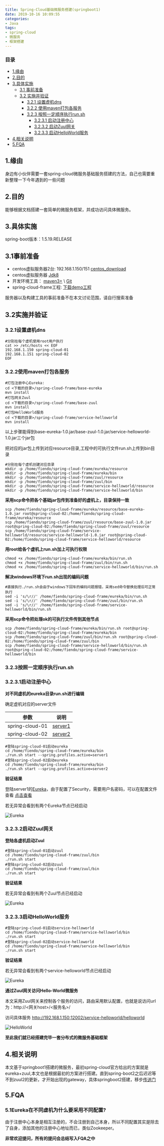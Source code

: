 ```yaml
---
title: Spring-Cloud基础微服务搭建(springboot1)
date: 2019-10-16 10:09:55
categories:
- Java
tags:
- spring-cloud
- 微服务
- 框架搭建
---
```


### 目录
* [1.缘由](#1-缘由)
* [2.目的](#2-目的)
* [3.具体实施](#3-目的)
    * [3.1 事前准备](#3-1事前准备)
    * [3.2 实施并验证](#3-2实施并验证)
		* [3.2.1 设置虚机dns](#3-2-1设置虚机dns)
		* [3.2.2 使用maven打包各服务](#3-2-2使用maven打包各服务)
		* [3.2.3 按照一定顺序执行run.sh](#3-2-3按照一定顺序执行run-sh)
			* [3.2.3.1 启动注册中心](#3-2-3-1启动注册中心)
			* [3.2.3.2 启动Zuul网关](#3-2-3-2启动Zuul网关)
			* [3.2.3.3 启动HelloWorld服务](#3-2-3-3启动HelloWorld服务)
* [4.相关说明](#4-相关说明)
* [5.FQA](#5-FQA)

## 1.缘由


身边有小伙伴需要一套spring-cloud微服务基础服务搭建的方法，自己也需要重新整理一下今年遇到的一些问题

## 2.目的

能够根据文档搭建一套简单的微服务框架，并成功访问具体微服务。

## 3.具体实施

spring-boot版本：1.5.19.RELEASE

## 3.1事前准备

* centos虚拟服务器2台: 192.168.1.150/151 
[centos_download](https://wiki.centos.org/Download)
* centos虚拟服务器 
[Jdk8](https://www.oracle.com/technetwork/java/archive-139210.html)
* 开发环境工具：
[maven3+](https://maven.apache.org/) \ [Git](https://git-scm.com/)
* spring-cloud-frame工程: 
[下载demo工程](https://github.com/fiendoghx/spring-cloud-frame)

服务器以及构建工具的事前准备不在本文讨论范围，请自行搜索准备

## 3.2实施并验证

### 3.2.1设置虚机dns

```
#分别在每个虚机使用root用户执行
cat >> /etc/hosts << EOF
192.168.1.150 spring-cloud-01
192.168.1.151 spring-cloud-02
EOF
```

### 3.2.2使用maven打包各服务

```
#打包注册中心Eureka:
cd <下载的目录>/spring-cloud-frame/base-eureka
mvn install
#打包网关Zuul
cd <下载的目录>/spring-cloud-frame/base-zuul
mvn install
#打包HelloWorld服务
cd <下载的目录>/spring-cloud-frame/service-helloworld
mvn install
```

以上步骤能得到base-eureka-1.0.jar/base-zuul-1.0.jar/service-helloworld-1.0.jar三个jar包

把对应的jar包上传到对应resource目录,工程中的可执行文件run.sh上传到bin目录

```
#分别在每个虚机创建对应目录
mkdir -p /home/fiendo/spring-cloud-frame/eureka/resource
mkdir -p /home/fiendo/spring-cloud-frame/eureka/bin
mkdir -p /home/fiendo/spring-cloud-frame/zuul/resource
mkdir -p /home/fiendo/spring-cloud-frame/zuul/bin
mkdir -p /home/fiendo/spring-cloud-frame/service-helloworld/resource
mkdir -p /home/fiendo/spring-cloud-frame/service-helloworld/bin
```

**采用scp命令把各个基础jar包传到准备好的虚机上，目录保持一致**

```
scp /home/fiendo/spring-cloud-frame/eureka/resource/base-eureka-1.0.jar root@spring-cloud-02:/home/fiendo/spring-cloud-frame/eureka/resource
scp /home/fiendo/spring-cloud-frame/zuul/resource/base-zuul-1.0.jar root@spring-cloud-02:/home/fiendo/spring-cloud-frame/zuul/resource
scp /home/fiendo/spring-cloud-frame/service-helloworld/resource/service-helloworld-1.0.jar root@spring-cloud-02:/home/fiendo/spring-cloud-frame/service-helloworld/resource
```

**用root给各个虚机上run.sh加上可执行权限**

```
chmod +x /home/fiendo/spring-cloud-frame/eureka/bin/run.sh
chmod +x /home/fiendo/spring-cloud-frame/zuul/bin/run.sh
chmod +x /home/fiendo/spring-cloud-frame/service-helloworld/bin/run.sh
```

**解决windows环境下run.sh出现的编码问题**

```
#直接执行./run.sh会由于windows下回车的编码问题报错，采用sed命令替换处理后可正常执行
sed -i 's/\r//' /home/fiendo/spring-cloud-frame/eureka/bin/run.sh
sed -i 's/\r//' /home/fiendo/spring-cloud-frame/zuul/bin/run.sh
sed -i 's/\r//' /home/fiendo/spring-cloud-frame/service-helloworld/bin/run.sh
```

**采用scp命令把处理ok的可执行文件传到其他节点**

```
scp /home/fiendo/spring-cloud-frame/eureka/bin/run.sh root@spring-cloud-02:/home/fiendo/spring-cloud-frame/eureka/bin
scp /home/fiendo/spring-cloud-frame/zuul/bin/run.sh root@spring-cloud-02:/home/fiendo/spring-cloud-frame/zuul/bin
scp /home/fiendo/spring-cloud-frame/service-helloworld/bin/run.sh root@spring-cloud-02:/home/fiendo/spring-cloud-frame/service-helloworld/bin
```

### 3.2.3按照一定顺序执行run.sh

### 3.2.3.1启动注册中心

**对不同虚机的eureka目录run.sh进行编辑**

确定虚机对应的server文件

|参数  | 说明 |
| :----------:| :-----------:| 
|spring-cloud-01   |[server1](https://github.com/fiendoghx/spring-cloud-frame/blob/base-springboot1/base-eureka/src/main/resources/config/application-server1.yml)      |
|spring-cloud-02   |[server2](https://github.com/fiendoghx/spring-cloud-frame/blob/base-springboot1/base-eureka/src/main/resources/config/application-server2.yml)      |

```
#登陆spring-cloud-01启动eureka
cd /home/fiendo/spring-cloud-frame/eureka/bin
./run.sh start --spring.profiles.active=server1
#登陆spring-cloud-02启动eureka
cd /home/fiendo/spring-cloud-frame/eureka/bin
./run.sh start --spring.profiles.active=server2
```

**验证结果**

登陆server1的[Eureka](http://192.168.1.150:12001/)，由于配置了Security，需要用户名密码，可以在配置文件查看 [点击查看](https://github.com/fiendoghx/spring-cloud-frame/blob/base-springboot1/base-eureka/src/main/resources/application.yml)

若无异常会看到有两个Eureka节点已经启动

![Eureka](./img/article/springcloudeureka01.png)

### 3.2.3.2启动Zuul网关

**登陆各虚机启动Zuul**

```
#登陆spring-cloud-01启动zuul
cd /home/fiendo/spring-cloud-frame/zuul/bin
./run.sh start
#登陆spring-cloud-02启动zuul
cd /home/fiendo/spring-cloud-frame/zuul/bin
./run.sh start
```

**验证结果**

若无异常会看到有两个Zuul节点已经启动

![Eureka](./img/article/springcloudzuul01.png)

### 3.2.3.3启动HelloWorld服务

```
#登陆spring-cloud-01启动service-helloworld
cd /home/fiendo/spring-cloud-frame/service-helloworld/bin
./run.sh start
#登陆spring-cloud-02启动service-helloworld
cd /home/fiendo/spring-cloud-frame/service-helloworld/bin
./run.sh start
```

**验证结果**

若无异常会看到有两个service-helloworld节点已经启动

![Eureka](./img/article/springcloudhelloworld01.png)

**通过Zuul网关访问Hello-World微服务**

本文采用Zuul网关来控制各个服务的访问，路由采用默认配置，也就是说访问url为：http://<网关host>/<服务名>/<api>

访问具体服务 http://192.168.1.150:12002/service-helloworld/helloworld

![HelloWorld](./img/article/springcloudhelloworld02.png)

**至此我们就已经搭建完毕一套分布式的微服务基础框架**

## 4.相关说明</h2>

本文基于springboot1搭建的微服务，最初spring-cloud官方给出的方案就是eureka+zuul,本文也是根据最初的方案进行搭建。直到spring-boot2之后迟迟等不到zuul2的更新，才开始出现的gateway，具体springboot2搭建，移步[传送门](https://fiendoghx.github.io/2019/10/20/Spring-Cloud%E5%9F%BA%E7%A1%80%E5%BE%AE%E6%9C%8D%E5%8A%A1%E6%90%AD%E5%BB%BA(springboot2)/)

## 5.FQA

### 5.1Eureka在不同虚机为什么要采用不同配置?

由于注册中心本身是相互注册的，不会注册到自己本身，所以不同配置其实是除去了自身，添加其他的注册中心地址而已，类似Zookeeper。

**非常欢迎提问，所有的提问会总结写入FQA之中**